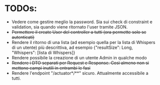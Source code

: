 # TODOs:
- Vedere come gestire meglio la password. Sia sui check di constraint e validation, sia quando viene ritornato l'user tramite JSON.
- ~~Permettere il create User del controller a tutti (ora permette solo se autenticati)~~
- Rendere il ritorno di una lista (ad esempio quella per la lista di Whispers di un utente) più descrittiva, ad esempio 
  {"resultSize": Long, "Whispers": [lista di Whispers]}
- Rendere possibile la creazione di un utente Admin in qualche modo  
- ~~Rendere i DTO separati per Request e Response. Così almeno non si mettono campi inutili in entrambi le fasi~~
- Rendere l'endpoint "/actuator*/**" sicuro. Attualmente accessibile a tutti.